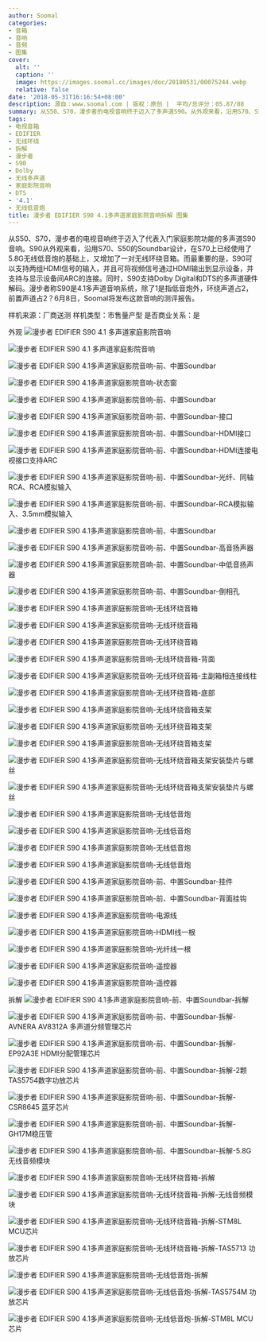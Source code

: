 ```yaml
---
author: Soomal
categories:
- 音箱
- 音响
- 音频
- 图集
cover:
  alt: ''
  caption: ''
  image: https://images.soomal.cc/images/doc/20180531/00075244.webp
  relative: false
date: '2018-05-31T16:16:54+08:00'
description: 源自：www.soomal.com | 版权：原创 |  平均/总评分：05.87/88
summary: 从S50、S70，漫步者的电视音响终于迈入了多声道S90。从外观来看，沿用S70、S50的Soundbar设计，在S70上已经使用了5.8G无线低音炮的基础上，又增加了一对无线环绕音箱，同时支持HDMI的输入输出，支持杜比和DTS多声道解码……
tags:
- 电视音箱
- EDIFIER
- 无线环绕
- 拆解
- 漫步者
- S90
- Dolby
- 无线多声道
- 家庭影院音响
- DTS
- '4.1'
- 无线低音炮
title: 漫步者 EDIFIER S90 4.1多声道家庭影院音响拆解 图集
---
```


从S50、S70，漫步者的电视音响终于迈入了代表入门家庭影院功能的多声道S90音响。S90从外观来看，沿用S70、S50的Soundbar设计，在S70上已经使用了5.8G无线低音炮的基础上，又增加了一对无线环绕音箱。而最重要的是，S90可以支持两组HDMI信号的输入，并且可将视频信号通过HDMI输出到显示设备，并支持与显示设备间ARC的连接。同时，S90支持Dolby Digital和DTS的多声道硬件解码。漫步者称S90是4.1多声道音响系统，除了1是指低音炮外，环绕声道占2，前置声道占2？6月8日，Soomal将发布这款音响的测评报告。


样机来源：厂商送测
样机类型：市售量产型
是否商业关系：是

外观
![漫步者 EDIFIER S90 4.1 多声道家庭影院音响](https://images.soomal.cc/images/doc/20180531/00075199.webp)




![漫步者 EDIFIER S90 4.1 多声道家庭影院音响](https://images.soomal.cc/images/doc/20180531/00075200.webp)




![漫步者 EDIFIER S90 4.1多声道家庭影院音响-前、中置Soundbar](https://images.soomal.cc/images/doc/20180531/00075201.webp)




![漫步者 EDIFIER S90 4.1多声道家庭影院音响-状态窗](https://images.soomal.cc/images/doc/20180531/00075202.webp)




![漫步者 EDIFIER S90 4.1多声道家庭影院音响-前、中置Soundbar](https://images.soomal.cc/images/doc/20180531/00075203.webp)




![漫步者 EDIFIER S90 4.1多声道家庭影院音响-前、中置Soundbar-接口](https://images.soomal.cc/images/doc/20180531/00075204.webp)




![漫步者 EDIFIER S90 4.1多声道家庭影院音响-前、中置Soundbar-HDMI接口](https://images.soomal.cc/images/doc/20180531/00075205.webp)




![漫步者 EDIFIER S90 4.1多声道家庭影院音响-前、中置Soundbar-HDMI连接电视接口支持ARC](https://images.soomal.cc/images/doc/20180531/00075206.webp)




![漫步者 EDIFIER S90 4.1多声道家庭影院音响-前、中置Soundbar-光纤、同轴RCA、RCA模拟输入](https://images.soomal.cc/images/doc/20180531/00075207.webp)




![漫步者 EDIFIER S90 4.1多声道家庭影院音响-前、中置Soundbar-RCA模拟输入、3.5mm模拟输入](https://images.soomal.cc/images/doc/20180531/00075208.webp)




![漫步者 EDIFIER S90 4.1多声道家庭影院音响-前、中置Soundbar](https://images.soomal.cc/images/doc/20180531/00075209.webp)




![漫步者 EDIFIER S90 4.1多声道家庭影院音响-前、中置Soundbar-高音扬声器](https://images.soomal.cc/images/doc/20180531/00075210.webp)




![漫步者 EDIFIER S90 4.1多声道家庭影院音响-前、中置Soundbar-中低音扬声器](https://images.soomal.cc/images/doc/20180531/00075211.webp)




![漫步者 EDIFIER S90 4.1多声道家庭影院音响-前、中置Soundbar-倒相孔](https://images.soomal.cc/images/doc/20180531/00075212.webp)




![漫步者 EDIFIER S90 4.1多声道家庭影院音响-无线环绕音箱](https://images.soomal.cc/images/doc/20180531/00075213.webp)




![漫步者 EDIFIER S90 4.1多声道家庭影院音响-无线环绕音箱](https://images.soomal.cc/images/doc/20180531/00075214.webp)




![漫步者 EDIFIER S90 4.1多声道家庭影院音响-无线环绕音箱](https://images.soomal.cc/images/doc/20180531/00075215.webp)




![漫步者 EDIFIER S90 4.1多声道家庭影院音响-无线环绕音箱-背面](https://images.soomal.cc/images/doc/20180531/00075216.webp)




![漫步者 EDIFIER S90 4.1多声道家庭影院音响-无线环绕音箱-主副箱相连接线柱](https://images.soomal.cc/images/doc/20180531/00075217.webp)




![漫步者 EDIFIER S90 4.1多声道家庭影院音响-无线环绕音箱-底部](https://images.soomal.cc/images/doc/20180531/00075218.webp)




![漫步者 EDIFIER S90 4.1多声道家庭影院音响-无线环绕音箱支架](https://images.soomal.cc/images/doc/20180608/00075359.webp)




![漫步者 EDIFIER S90 4.1多声道家庭影院音响-无线环绕音箱支架](https://images.soomal.cc/images/doc/20180608/00075360.webp)




![漫步者 EDIFIER S90 4.1多声道家庭影院音响-无线环绕音箱支架](https://images.soomal.cc/images/doc/20180608/00075361.webp)




![漫步者 EDIFIER S90 4.1多声道家庭影院音响-无线环绕音箱支架安装垫片与螺丝](https://images.soomal.cc/images/doc/20180608/00075362.webp)




![漫步者 EDIFIER S90 4.1多声道家庭影院音响-无线环绕音箱支架安装垫片与螺丝](https://images.soomal.cc/images/doc/20180608/00075363.webp)




![漫步者 EDIFIER S90 4.1多声道家庭影院音响-无线低音炮](https://images.soomal.cc/images/doc/20180531/00075219.webp)




![漫步者 EDIFIER S90 4.1多声道家庭影院音响-无线低音炮](https://images.soomal.cc/images/doc/20180531/00075220.webp)




![漫步者 EDIFIER S90 4.1多声道家庭影院音响-无线低音炮](https://images.soomal.cc/images/doc/20180531/00075221.webp)




![漫步者 EDIFIER S90 4.1多声道家庭影院音响-无线低音炮](https://images.soomal.cc/images/doc/20180531/00075222.webp)




![漫步者 EDIFIER S90 4.1多声道家庭影院音响-前、中置Soundbar-挂件](https://images.soomal.cc/images/doc/20180531/00075223.webp)




![漫步者 EDIFIER S90 4.1多声道家庭影院音响-前、中置Soundbar-背面挂钩](https://images.soomal.cc/images/doc/20180531/00075224.webp)




![漫步者 EDIFIER S90 4.1多声道家庭影院音响-电源线](https://images.soomal.cc/images/doc/20180531/00075225.webp)




![漫步者 EDIFIER S90 4.1多声道家庭影院音响-HDMI线一根](https://images.soomal.cc/images/doc/20180531/00075226.webp)




![漫步者 EDIFIER S90 4.1多声道家庭影院音响-光纤线一根](https://images.soomal.cc/images/doc/20180531/00075227.webp)




![漫步者 EDIFIER S90 4.1多声道家庭影院音响-遥控器](https://images.soomal.cc/images/doc/20180531/00075228.webp)




![漫步者 EDIFIER S90 4.1多声道家庭影院音响-遥控器](https://images.soomal.cc/images/doc/20180531/00075229.webp)




拆解
![漫步者 EDIFIER S90 4.1多声道家庭影院音响-前、中置Soundbar-拆解](https://images.soomal.cc/images/doc/20180531/00075230.webp)




![漫步者 EDIFIER S90 4.1多声道家庭影院音响-前、中置Soundbar-拆解-AVNERA AV8312A 多声道分频管理芯片](https://images.soomal.cc/images/doc/20180531/00075231.webp)




![漫步者 EDIFIER S90 4.1多声道家庭影院音响-前、中置Soundbar-拆解-EP92A3E HDMI分配管理芯片](https://images.soomal.cc/images/doc/20180531/00075232.webp)




![漫步者 EDIFIER S90 4.1多声道家庭影院音响-前、中置Soundbar-拆解-2颗TAS5754数字功放芯片](https://images.soomal.cc/images/doc/20180531/00075233.webp)




![漫步者 EDIFIER S90 4.1多声道家庭影院音响-前、中置Soundbar-拆解-CSR8645 蓝牙芯片](https://images.soomal.cc/images/doc/20180531/00075234.webp)




![漫步者 EDIFIER S90 4.1多声道家庭影院音响-前、中置Soundbar-拆解-GH17M稳压管](https://images.soomal.cc/images/doc/20180531/00075235.webp)




![漫步者 EDIFIER S90 4.1多声道家庭影院音响-前、中置Soundbar-拆解-5.8G 无线音频模块](https://images.soomal.cc/images/doc/20180531/00075236.webp)




![漫步者 EDIFIER S90 4.1多声道家庭影院音响-无线环绕音箱-拆解](https://images.soomal.cc/images/doc/20180531/00075237.webp)




![漫步者 EDIFIER S90 4.1多声道家庭影院音响-无线环绕音箱-拆解-无线音频模块](https://images.soomal.cc/images/doc/20180531/00075238.webp)




![漫步者 EDIFIER S90 4.1多声道家庭影院音响-无线环绕音箱-拆解-STM8L MCU芯片](https://images.soomal.cc/images/doc/20180531/00075239.webp)




![漫步者 EDIFIER S90 4.1多声道家庭影院音响-无线环绕音箱-拆解-TAS5713 功放芯片](https://images.soomal.cc/images/doc/20180531/00075240.webp)




![漫步者 EDIFIER S90 4.1多声道家庭影院音响-无线低音炮-拆解](https://images.soomal.cc/images/doc/20180531/00075241.webp)




![漫步者 EDIFIER S90 4.1多声道家庭影院音响-无线低音炮-拆解-TAS5754M 功放芯片](https://images.soomal.cc/images/doc/20180531/00075242.webp)




![漫步者 EDIFIER S90 4.1多声道家庭影院音响-无线低音炮-拆解-STM8L MCU芯片](https://images.soomal.cc/images/doc/20180531/00075243.webp)